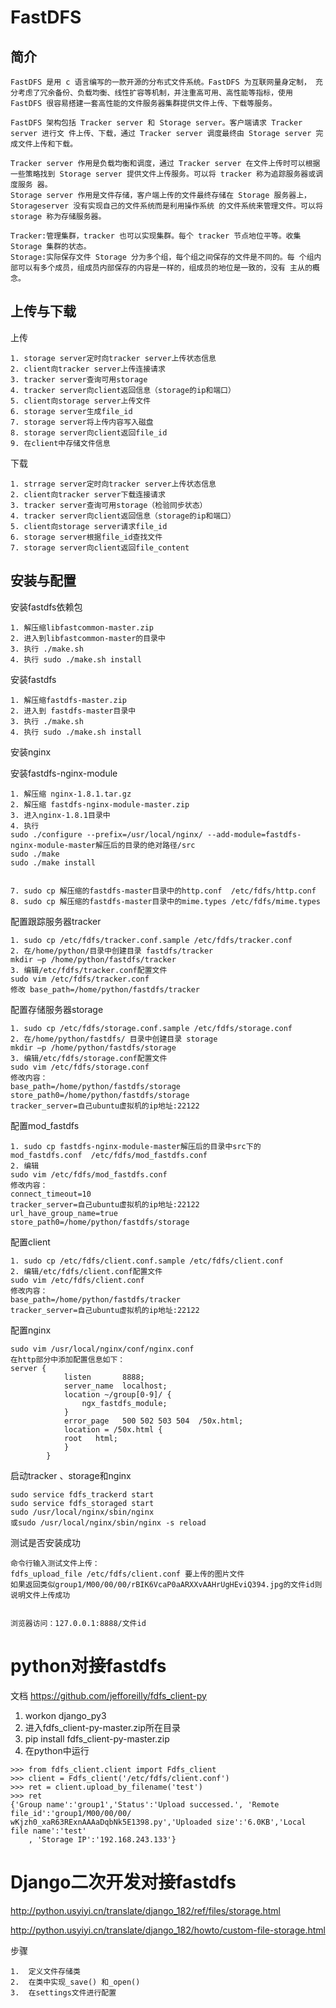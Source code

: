 # FastDFS

## 简介

```
FastDFS 是用 c 语言编写的一款开源的分布式文件系统。FastDFS 为互联网量身定制， 充分考虑了冗余备份、负载均衡、线性扩容等机制，并注重高可用、高性能等指标，使用 FastDFS 很容易搭建一套高性能的文件服务器集群提供文件上传、下载等服务。 

FastDFS 架构包括 Tracker server 和 Storage server。客户端请求 Tracker server 进行文 件上传、下载，通过 Tracker server 调度最终由 Storage server 完成文件上传和下载。 

Tracker server 作用是负载均衡和调度，通过 Tracker server 在文件上传时可以根据一些策略找到 Storage server 提供文件上传服务。可以将 tracker 称为追踪服务器或调度服务 器。 
Storage server 作用是文件存储，客户端上传的文件最终存储在 Storage 服务器上， Storageserver 没有实现自己的文件系统而是利用操作系统 的文件系统来管理文件。可以将 storage 称为存储服务器。

Tracker:管理集群，tracker 也可以实现集群。每个 tracker 节点地位平等。收集 Storage 集群的状态。 
Storage:实际保存文件 Storage 分为多个组，每个组之间保存的文件是不同的。每 个组内部可以有多个成员，组成员内部保存的内容是一样的，组成员的地位是一致的，没有 主从的概念。
```

## 上传与下载

上传

```
1. storage server定时向tracker server上传状态信息
2. client向tracker server上传连接请求
3. tracker server查询可用storage
4. tracker server向client返回信息（storage的ip和端口）
5. client向storage server上传文件
6. storage server生成file_id
7. storage server将上传内容写入磁盘
8. storage server向client返回file_id
9. 在client中存储文件信息
```

下载

```
1. strrage server定时向tracker server上传状态信息
2. client向tracker server下载连接请求
3. tracker server查询可用storage（检验同步状态）
4. tracker server向client返回信息（storage的ip和端口） 
5. client向storage server请求file_id
6. storage server根据file_id查找文件
7. storage server向client返回file_content
```

## 安装与配置

安装fastdfs依赖包

```
1. 解压缩libfastcommon-master.zip
2. 进入到libfastcommon-master的目录中
3. 执行 ./make.sh
4. 执行 sudo ./make.sh install
```

安装fastdfs

```
1. 解压缩fastdfs-master.zip
2. 进入到 fastdfs-master目录中
3. 执行 ./make.sh
4. 执行 sudo ./make.sh install
```

安装nginx

安装fastdfs-nginx-module

```
1. 解压缩 nginx-1.8.1.tar.gz
2. 解压缩 fastdfs-nginx-module-master.zip
3. 进入nginx-1.8.1目录中
4. 执行
sudo ./configure --prefix=/usr/local/nginx/ --add-module=fastdfs-nginx-module-master解压后的目录的绝对路径/src
sudo ./make
sudo ./make install


7. sudo cp 解压缩的fastdfs-master目录中的http.conf  /etc/fdfs/http.conf
8. sudo cp 解压缩的fastdfs-master目录中的mime.types /etc/fdfs/mime.types
```

配置跟踪服务器tracker

```
1. sudo cp /etc/fdfs/tracker.conf.sample /etc/fdfs/tracker.conf
2. 在/home/python/目录中创建目录 fastdfs/tracker      
mkdir –p /home/python/fastdfs/tracker
3. 编辑/etc/fdfs/tracker.conf配置文件  
sudo vim /etc/fdfs/tracker.conf
修改 base_path=/home/python/fastdfs/tracker
```

配置存储服务器storage

```
1. sudo cp /etc/fdfs/storage.conf.sample /etc/fdfs/storage.conf
2. 在/home/python/fastdfs/ 目录中创建目录 storage
mkdir –p /home/python/fastdfs/storage
3. 编辑/etc/fdfs/storage.conf配置文件  
sudo vim /etc/fdfs/storage.conf
修改内容：
base_path=/home/python/fastdfs/storage
store_path0=/home/python/fastdfs/storage
tracker_server=自己ubuntu虚拟机的ip地址:22122
```

配置mod_fastdfs

```
1. sudo cp fastdfs-nginx-module-master解压后的目录中src下的mod_fastdfs.conf  /etc/fdfs/mod_fastdfs.conf
2. 编辑
sudo vim /etc/fdfs/mod_fastdfs.conf
修改内容：
connect_timeout=10
tracker_server=自己ubuntu虚拟机的ip地址:22122
url_have_group_name=true
store_path0=/home/python/fastdfs/storage
```
配置client

```
1. sudo cp /etc/fdfs/client.conf.sample /etc/fdfs/client.conf
2. 编辑/etc/fdfs/client.conf配置文件  
sudo vim /etc/fdfs/client.conf
修改内容：
base_path=/home/python/fastdfs/tracker
tracker_server=自己ubuntu虚拟机的ip地址:22122
```
配置nginx

```
sudo vim /usr/local/nginx/conf/nginx.conf
在http部分中添加配置信息如下：
server {
            listen       8888;
            server_name  localhost;
            location ~/group[0-9]/ {
                ngx_fastdfs_module;
            }
            error_page   500 502 503 504  /50x.html;
            location = /50x.html {
            root   html;
            }
        }
```

启动tracker 、storage和nginx

```
sudo service fdfs_trackerd start
sudo service fdfs_storaged start
sudo /usr/local/nginx/sbin/nginx
或sudo /usr/local/nginx/sbin/nginx -s reload
```

测试是否安装成功

```
命令行输入测试文件上传：
fdfs_upload_file /etc/fdfs/client.conf 要上传的图片文件 
如果返回类似group1/M00/00/00/rBIK6VcaP0aARXXvAAHrUgHEviQ394.jpg的文件id则说明文件上传成功


浏览器访问：127.0.0.1:8888/文件id
```

# python对接fastdfs

文档 https://github.com/jefforeilly/fdfs_client-py

1. workon django_py3
2. 进入fdfs_client-py-master.zip所在目录
3. pip install fdfs_client-py-master.zip
4. 在python中运行

```
>>> from fdfs_client.client import Fdfs_client
>>> client = Fdfs_client('/etc/fdfs/client.conf')
>>> ret = client.upload_by_filename('test')
>>> ret
{'Group name':'group1','Status':'Upload successed.', 'Remote file_id':'group1/M00/00/00/	wKjzh0_xaR63RExnAAAaDqbNk5E1398.py','Uploaded size':'6.0KB','Local file name':'test'
	, 'Storage IP':'192.168.243.133'}

```

# Django二次开发对接fastdfs

<http://python.usyiyi.cn/translate/django_182/ref/files/storage.html>

<http://python.usyiyi.cn/translate/django_182/howto/custom-file-storage.html>

步骤

```
1.	定义文件存储类
2.	在类中实现_save() 和_open()
3.	在settings文件进行配置
```

